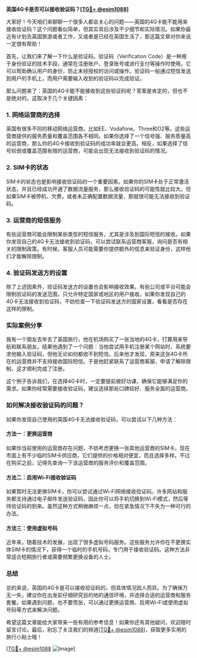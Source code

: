 **英国4G卡是否可以接收验证码？[[TG💪+ @esim1088](https://t.me/s/esim1088)]**

大家好！今天咱们来聊聊一个很多人都会关心的问题——英国的4G卡能不能用来接收验证码？这个问题看似简单，但其实背后涉及不少细节和实际情况。如果你最近有计划去英国旅游或者工作，又或者是已经在英国生活了，那这篇文章对你来说一定很有帮助！

首先，让我们来了解一下什么是验证码。验证码（Verification Code）是一种用于身份验证的技术手段，通常在注册账户、登录账号或进行支付等操作时使用。它可以帮助确认用户的身份，防止未经授权的访问或操作。验证码一般通过短信发送到用户的手机上，而用户需要输入收到的验证码以完成验证。

那么问题来了：英国的4G卡能不能接收到这些验证码呢？答案是肯定的，但也不是绝对的。这取决于几个关键因素：

### 1. **网络运营商的选择**
英国有很多不同的移动网络运营商，比如EE、Vodafone、Three和O2等。这些运营商提供的服务质量和覆盖范围各不相同。如果你选择了一个信号强、服务质量高的运营商，那么你的4G卡接收到验证码的成功率就会更高。相反，如果选择了信号较弱或覆盖范围有限的运营商，可能会出现无法接收到验证码的情况。

### 2. **SIM卡的状态**
SIM卡的状态也是影响接收验证码的一个重要因素。如果你的SIM卡处于正常激活状态，并且已经成功开通了数据流量服务，那么接收验证码的可能性就比较大。但如果SIM卡被停机、欠费，或者未正确配置数据流量，那就很可能无法接收到验证码。

### 3. **运营商的短信服务**
有些运营商可能会限制某些类型的短信服务，尤其是涉及到国际短信的接收。如果你发现自己的4G卡无法接收到验证码，可以尝试联系运营商客服，询问是否有相关的限制政策。有时候，客服人员可能需要你提供额外的信息来验证身份，这样他们才能解除限制。

### 4. **验证码发送方的设置**
除了上述因素外，验证码发送方的设置也会影响接收效果。有些公司或平台可能会限制验证码的发送范围，只允许特定国家或地区的用户接收。如果你发现自己的4G卡无法接收到验证码，不妨检查一下验证码发送方的国家设置，看看是否存在这样的限制。

### 实际案例分享

我有一个朋友去年去了英国旅行，他在机场购买了一张当地的4G卡，打算用来导航和联系朋友。结果他遇到了一个问题：当他尝试用手机注册某个网站时，系统要求他输入验证码，但他无论如何都收不到短信。后来他才发现，原来这张4G卡所在的运营商并不支持接收国际短信。于是他赶紧联系了运营商客服，申请了解除限制，这才顺利完成了注册。

这个例子告诉我们，在选择4G卡时，一定要提前做好功课，确保它能够满足你的需求。如果你经常需要接收验证码，建议选择那些口碑较好、服务全面的运营商。

### 如何解决接收验证码的问题？

如果你发现自己使用的英国4G卡无法接收验证码，可以尝试以下几种方法：

#### 方法一：更换运营商
如果你当前使用的运营商存在问题，不妨考虑更换一张其他运营商的SIM卡。现在市面上有不少临时SIM卡供应商，它们提供的价格相对便宜，而且选择多样。不过在购买之前，记得先查询一下该运营商的服务评价和覆盖范围。

#### 方法二：启用Wi-Fi接收验证码
如果暂时无法更换SIM卡，你可以尝试通过Wi-Fi网络接收验证码。许多网站和服务都支持通过电子邮件发送验证码，因此你可以将手机切换到Wi-Fi模式，然后等待验证码的到来。虽然这种方式稍微麻烦一点，但在紧急情况下不失为一种可行的办法。

#### 方法三：使用虚拟号码
近年来，随着技术的发展，出现了很多虚拟号码服务。这些服务允许你在不更换实体SIM卡的情况下，获得一个临时的手机号码，专门用于接收验证码。这种方法非常适合短期旅行者或需要频繁更换设备的人士。

### 总结

总的来说，英国的4G卡是可以接收验证码的，但具体情况因人而异。为了确保万无一失，建议你在出发前仔细研究目的地的通信环境，并选择合适的运营商和服务套餐。如果遇到问题，也不要慌张，可以通过更换运营商、启用Wi-Fi或使用虚拟号码等方式来解决问题。

希望这篇文章能给大家带来一些有用的参考信息！如果你还有其他疑问，欢迎随时留言讨论。最后，别忘了关注我们的频道[[TG💪+ @esim1088](https://t.me/s/esim1088)]，获取更多实用的旅行小贴士哦！

[[TG💪+ @esim1088](https://t.me/s/esim1088) ![Image](https://i.postimg.cc/4NQfJmqS/Snipaste-2025-05-13-00-14-12.png)]